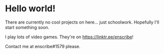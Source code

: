 # Hello world!
There are currently no cool projects on here... just schoolwork. Hopefully I'll start something soon.

I play lots of video games. They're on https://linktr.ee/enscribe!

Contact me at enscribe#1579 please.
